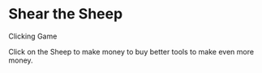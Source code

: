 # Shear the Sheep
Clicking Game


Click on the Sheep to make money to buy better tools to make even more money.


